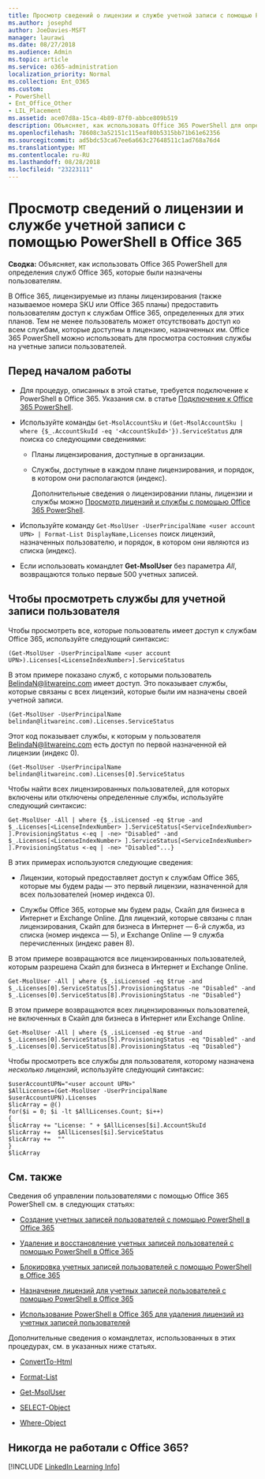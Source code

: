 ```yaml
---
title: Просмотр сведений о лицензии и службе учетной записи с помощью PowerShell в Office 365
ms.author: josephd
author: JoeDavies-MSFT
manager: laurawi
ms.date: 08/27/2018
ms.audience: Admin
ms.topic: article
ms.service: o365-administration
localization_priority: Normal
ms.collection: Ent_O365
ms.custom:
- PowerShell
- Ent_Office_Other
- LIL_Placement
ms.assetid: ace07d8a-15ca-4b89-87f0-abbce809b519
description: Объясняет, как использовать Office 365 PowerShell для определения служб Office 365, которые были назначены пользователям.
ms.openlocfilehash: 78608c3a52151c115eaf80b5315bb71b61e62356
ms.sourcegitcommit: ad5bdc53ca67ee6a663c27648511c1ad768a76d4
ms.translationtype: MT
ms.contentlocale: ru-RU
ms.lasthandoff: 08/28/2018
ms.locfileid: "23223111"
---
```

# <a name="view-account-license-and-service-details-with-office-365-powershell"></a>Просмотр сведений о лицензии и службе учетной записи с помощью PowerShell в Office 365

**Сводка:** Объясняет, как использовать Office 365 PowerShell для определения служб Office 365, которые были назначены пользователям.
  
В Office 365, лицензируемые из планы лицензирования (также называемое номера SKU или Office 365 планы) предоставить пользователям доступ к службам Office 365, определенных для этих планов. Тем не менее пользователь может отсутствовать доступ ко всем службам, которые доступны в лицензию, назначенных им. Office 365 PowerShell можно использовать для просмотра состояния службы на учетные записи пользователей. 

## <a name="before-you-begin"></a>Перед началом работы

- Для процедур, описанных в этой статье, требуется подключение к PowerShell в Office 365. Указания см. в статье [Подключение к Office 365 PowerShell](connect-to-office-365-powershell.md).
    
- Используйте команды `Get-MsolAccountSku` и `(Get-MsolAccountSku | where {$_.AccountSkuId -eq '<AccountSkuId>'}).ServiceStatus` для поиска со следующими сведениями:
    
  - Планы лицензирования, доступные в организации.
    
  - Службы, доступные в каждом плане лицензирования, и порядок, в котором они располагаются (индекс).
    
     Дополнительные сведения о лицензировании планы, лицензии и службы можно [Просмотр лицензий и службы с помощью Office 365 PowerShell](view-licenses-and-services-with-office-365-powershell.md).
    
- Используйте команду `Get-MsolUser -UserPrincipalName <user account UPN> | Format-List DisplayName,Licenses` поиск лицензий, назначенных пользователю, и порядок, в котором они являются из списка (индекс).
    
- Если использовать командлет **Get-MsolUser** без параметра _All_, возвращаются только первые 500 учетных записей.
    

## <a name="to-view-services-for-a-user-account"></a>Чтобы просмотреть службы для учетной записи пользователя

Чтобы просмотреть все, которые пользователь имеет доступ к службам Office 365, используйте следующий синтаксис:
  
```
(Get-MsolUser -UserPrincipalName <user account UPN>).Licenses[<LicenseIndexNumber>].ServiceStatus
```

В этом примере показано служб, с которыми пользователь BelindaN@litwareinc.com имеет доступ. Это показывает службы, которые связаны с всех лицензий, которые были им назначены своей учетной записи.
  
```
(Get-MsolUser -UserPrincipalName belindan@litwareinc.com).Licenses.ServiceStatus
```

Этот код показывает службы, к которым у пользователя BelindaN@litwareinc.com есть доступ по первой назначенной ей лицензии (индекс 0).
  
```
(Get-MsolUser -UserPrincipalName belindan@litwareinc.com).Licenses[0].ServiceStatus
```

Чтобы найти всех лицензированных пользователей, для которых включены или отключены определенные службы, используйте следующий синтаксис:
  
```
Get-MsolUser -All | where {$_.isLicensed -eq $true -and $_.Licenses[<LicenseIndexNumber> ].ServiceStatus[<ServiceIndexNumber> ].ProvisioningStatus <-eq | -ne> "Disabled" -and $_.Licenses[<LicenseIndexNumber> ].ServiceStatus[<ServiceIndexNumber> ].ProvisioningStatus <-eq | -ne> "Disabled"...}
```

В этих примерах используются следующие сведения:
  
- Лицензии, который предоставляет доступ к службам Office 365, которые мы будем рады — это первый лицензии, назначенной для всех пользователей (номер индекса 0).
    
- Службы Office 365, которые мы будем рады, Скайп для бизнеса в Интернет и Exchange Online. Для лицензий, которые связаны с план лицензирования, Скайп для бизнеса в Интернет — 6-й служба, из списка (номер индекса — 5), и Exchange Online — 9 служба перечисленных (индекс равен 8).
    
В этом примере возвращаются все лицензированных пользователей, которым разрешена Скайп для бизнеса в Интернет и Exchange Online.
  
```
Get-MsolUser -All | where {$_.isLicensed -eq $true -and $_.Licenses[0].ServiceStatus[5].ProvisioningStatus -ne "Disabled" -and $_.Licenses[0].ServiceStatus[8].ProvisioningStatus -ne "Disabled"}
```

В этом примере возвращаются всех лицензированных пользователей, не включенных в Скайп для бизнеса в Интернет или Exchange Online.
  
```
Get-MsolUser -All | where {$_.isLicensed -eq $true -and $_.Licenses[0].ServiceStatus[5].ProvisioningStatus -eq "Disabled" -and $_.Licenses[0].ServiceStatus[8].ProvisioningStatus -eq "Disabled"}
```

Чтобы просмотреть все службы для пользователя, которому назначена *несколько лицензий*, используйте следующий синтаксис:

```
$userAccountUPN="<user account UPN>"
$AllLicenses=(Get-MsolUser -UserPrincipalName $userAccountUPN).Licenses
$licArray = @()
for($i = 0; $i -lt $AllLicenses.Count; $i++)
{
$licArray += "License: " + $AllLicenses[$i].AccountSkuId
$licArray +=  $AllLicenses[$i].ServiceStatus
$licArray +=  ""
}
$licArray
```

  
## <a name="see-also"></a>См. также

Сведения об управлении пользователями с помощью Office 365 PowerShell см. в следующих статьях:
  
- [Создание учетных записей пользователей с помощью PowerShell в Office 365](create-user-accounts-with-office-365-powershell.md)
    
- [Удаление и восстановление учетных записей пользователей с помощью PowerShell в Office 365](delete-and-restore-user-accounts-with-office-365-powershell.md)
    
- [Блокировка учетных записей пользователей с помощью PowerShell в Office 365](block-user-accounts-with-office-365-powershell.md)
    
- [Назначение лицензий для учетных записей пользователей с помощью PowerShell в Office 365](assign-licenses-to-user-accounts-with-office-365-powershell.md)
    
- [Использование PowerShell в Office 365 для удаления лицензий из учетных записей пользователей](remove-licenses-from-user-accounts-with-office-365-powershell.md)
    
Дополнительные сведения о командлетах, использованных в этих процедурах, см. в указанных ниже статьях.
  
- [ConvertTo-Html](https://go.microsoft.com/fwlink/p/?LinkId=113290)
    
- [Format-List](https://go.microsoft.com/fwlink/p/?LinkId=113302)
    
- [Get-MsolUser](https://go.microsoft.com/fwlink/p/?LinkId=691543)
    
- [SELECT-Object](https://go.microsoft.com/fwlink/p/?LinkId=113387)
    
- [Where-Object](https://go.microsoft.com/fwlink/p/?LinkId=113423)
    

  
## <a name="new-to-office-365"></a>Никогда не работали с Office 365?


[!INCLUDE [LinkedIn Learning Info](../common/office/linkedin-learning-info.md)]
